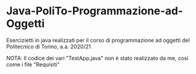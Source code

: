 # Java-PoliTo-Programmazione-ad-Oggetti

Esercizietti in java realizzati per il corso di programmazione ad oggetti del Politecnico di Torino, a.a. 2020/21

NOTA: Il codice dei vari "TestApp.java" non è stato realizzato da me, così come i file "Requisiti"
